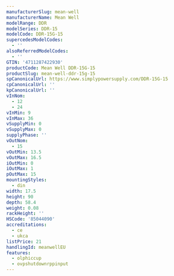 ```yaml
---
manufacturerSlug: mean-well
manufacturerName: Mean Well
modelRange: DDR
modelSeries: DDR-15
modelCode: DDR-15G-15
supercedesModelCodes:
  - ''
alsoReferredModelCodes:
  - ''
GTIN: '4711287422930'
productCode: Mean Well DDR-15G-15
productSlug: mean-well-ddr-15g-15
spCanonicalUrl: https://www.simplypowersupply.com/DDR-15G-15
cpCanonicalUrl: ''
kpCanonicalUrl: ''
vInNom:
  - 12
  - 24
vInMin: 9
vInMax: 36
vSupplyMin: 0
vSupplyMax: 0
supplyPhase: ''
vOutNom:
  - 15
vOutMin: 13.5
vOutMax: 16.5
iOutMin: 0
iOutMax: 1
pOutMax: 15
mountingStyles:
  - din
width: 17.5
height: 90
depth: 58.4
weight: 0.08
rackHeight: ''
HSCode: '85044090'
accreditations:
  - ce
  - ukca
listPrice: 21
handlingId: meanwellEU
features:
  - olphiccup
  - ovpshutdownrppinput
---
```

